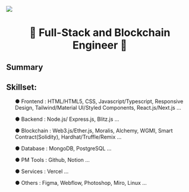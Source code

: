 ![](https://komarev.com/ghpvc/?username=CryptoTuck&color=blue)

<h1 align="center">
👋 Full-Stack and Blockchain Engineer 👋
</h1>

## Summary

## Skillset:

<ul>● Frontend : HTML/HTML5, CSS, Javascript/Typescript, Responsive Design, Tailwind/Material UI/Styled Components, React.js/Next.js ...</ul>
<ul>● Backend : Node.js/ Express.js, Blitz.js ...</ul>
<ul>● Blockchain : Web3.js/Ether.js, Moralis, Alchemy, WGMI, Smart Contract(Solidity), Hardhat/Truffle/Remix ...</ul>
<ul>● Database : MongoDB, PostgreSQL ...</ul>
<ul>● PM Tools : Github, Notion ...</ul>
<ul>● Services : Vercel ...</ul>
<ul>● Others : Figma, Webflow, Photoshop, Miro, Linux ...</ul>



